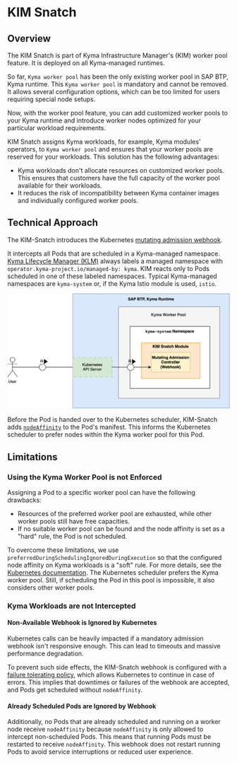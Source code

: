 # KIM Snatch

## Overview
The KIM Snatch is part of Kyma Infrastructure Manager's (KIM) worker pool feature. It is deployed on all Kyma-managed runtimes.

So far, `Kyma worker pool` has been the only existing worker pool in SAP BTP, Kyma runtime. This `Kyma worker pool` is mandatory and cannot be removed. It allows several configuration options, which can be too limited for users requiring special node setups.

Now, with the worker pool feature, you can add customized worker pools to your Kyma runtime and introduce worker nodes optimized for your particular workload requirements. 

KIM Snatch assigns Kyma workloads, for example, Kyma modules' operators, to `Kyma worker pool` and ensures that your worker pools are reserved for your workloads. This solution has the following advantages:

* Kyma workloads don't allocate resources on customized worker pools. This ensures that customers have the full capacity of the worker pool available for their workloads.
* It reduces the risk of incompatibility between Kyma container images and individually configured worker pools.

## Technical Approach

The KIM-Snatch introduces the Kubernetes [mutating admission webhook](https://kubernetes.io/docs/reference/access-authn-authz/admission-controllers/#mutatingadmissionwebhook).

It intercepts all Pods that are scheduled in a Kyma-managed namespace. [Kyma Lifecycle Manager (KLM)](https://github.com/kyma-project/lifecycle-manager) always labels a managed namespace with `operator.kyma-project.io/managed-by: kyma`. KIM reacts only to Pods scheduled in one of these labeled namespaces. Typical Kyma-managed namespaces are `kyma-system` or, if the Kyma Istio module is used, `istio`.

![KIM Snatch Webhook](./assets/snatch-deployment.svg)

Before the Pod is handed over to the Kubernetes scheduler, KIM-Snatch adds [`nodeAffinity`](https://kubernetes.io/docs/concepts/scheduling-eviction/assign-pod-node/#node-affinity) to the Pod's manifest. This informs the Kubernetes scheduler to prefer nodes within the Kyma worker pool for this Pod. 

## Limitations

### Using the Kyma Worker Pool is not Enforced
Assigning a Pod to a specific worker pool can have the following drawbacks:

* Resources of the preferred worker pool are exhausted, while other worker pools still have free capacities.
* If no suitable worker pool can be found and the node affinity is set as a "hard" rule, the Pod is not scheduled.

To overcome these limitations, we use `preferredDuringSchedulingIgnoredDuringExecution` so that the configured node affinity on Kyma workloads is a "soft" rule. For more details, see the [Kubernetes documentation](https://kubernetes.io/docs/concepts/scheduling-eviction/assign-pod-node/#node-affinity). The Kubernetes scheduler prefers the Kyma worker pool. Still, if scheduling the Pod in this pool is impossible, it also considers other worker pools.

### Kyma Workloads are not Intercepted

#### Non-Available Webhook is Ignored by Kubernetes
Kubernetes calls can be heavily impacted if a mandatory admission webhook isn't responsive enough. This can lead to timeouts and massive performance degradation.

To prevent such side effects, the KIM-Snatch webhook is configured with a [failure tolerating policy](https://kubernetes.io/docs/reference/access-authn-authz/extensible-admission-controllers/#failure-policy), which allows Kubernetes to continue in case of errors. This implies that downtimes or failures of the webhook are accepted, and Pods get scheduled without `nodeAffinity`.

#### Already Scheduled Pods are Ignored by Webhook
Additionally, no Pods that are already scheduled and running on a worker node receive `nodeAffinity` because `nodeAffinity` is only allowed to intercept non-scheduled Pods. This means that running Pods must be restarted to receive `nodeAffinity`. This webhook does not restart running Pods to avoid service interruptions or reduced user experience.